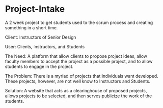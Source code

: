 # Project-Intake

A 2 week project to get students used to the scrum process and creating something in a short time.

Client: Instructors of Senior Design

User:  Clients, Instructors, and Students

The Need: 
A platform that allow clients to propose project ideas, allow faculty members to accept the project as a possible project, and to allow students to engage in the project.

The Problem: 
There is a myriad of projects that individuals want developed. These projects, however, are not well know to Instructors and Students.

Solution: 
A website that acts as a clearinghouse of proposed projects, allows projects to be selected, and then serves publicize the work of the students.
